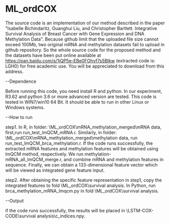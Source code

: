 # ML_ordCOX
The source code is an implementation of our method described in the paper "Isabelle Bichindaritz, Guanghui Liu, and Christopher Bartlett. Integrative Survival Analysis of Breast Cancer with Gene Expression and DNA Methylation Data". 
Because github limit that the uploaded file size cannot exceed 100Mb, two original mRNA and methylation datasets fail to upload in github repository. So the whole source code for the proposed method and the datasets have been put online available at https://pan.baidu.com/s/1jQP5e-EBe0FOhvf7s5BIkw (extracted code is: LGH0) for free academic use. You will be appreciated to download from this address.

--Dependence

Before running this code, you need install R and python. In our experiment, R3.62 and python 3.6 or more advanced version are tested. This code is tested in WIN7/win10 64 Bit. It should be able to run in other Linux or Windows systems.

--How to run

step1. In R, in folder: \ML_ordCOX\mRNA_methylation_merged\mRNA data, first,run run_test_lmQCM_mRNA.r. Similarly, in folder: \ML_ordCOX\mRNA_methylation_merged\methylation data, run run_test_lmQCM_brca_methylation.r. If the code runs successfully, the extracted mRNA features and methylation features will be obtained using lmQCM method, respectively. We run methylation-mRNA_all_lmQCM_merge.r, and combine mRNA and methylation features in sequence. Finally, we can obtain a 133-dimensional feature vector which will be viewed as integrated gene feature input.

step2. After obtaining the specific feature representation in step1, copy the integrated features to fold \ML_ordCOX\survival analysis. In Python, run brca_methylation_mRNA_lmqcm.py in fold \ML_ordCOX\survival analysis.

--Output

if the code runs successfully, the results will be placed in \LSTM-COX-CODE\survival analysis\c_indices.npy.
